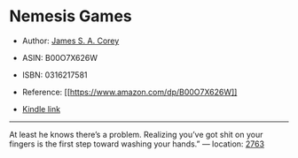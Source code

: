 # Nemesis Games

* Author: [James S. A. Corey](https://www.amazon.com/James-S-A-Corey/e/B004AQ1W8Y/ref=dp_byline_cont_ebooks_1)
* ASIN: B00O7X626W
* ISBN: 0316217581



* Reference: [[https://www.amazon.com/dp/B00O7X626W]]
* [Kindle link](kindle://book?action=open&asin=B00O7X626W)


---
At least he knows there’s a problem. Realizing you’ve got shit on your fingers is the first step toward washing your hands.” — location: [2763](kindle://book?action=open&asin=B00O7X626W&location=2763)

